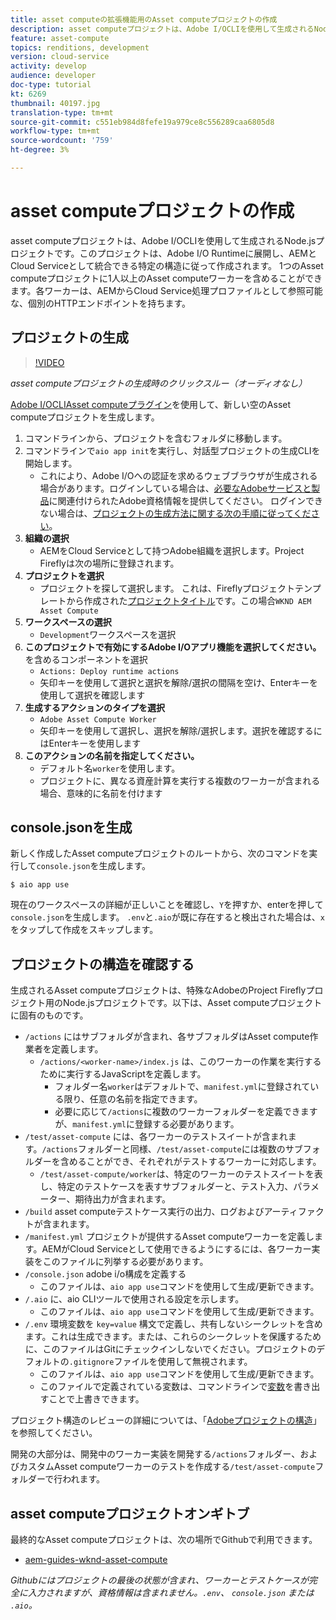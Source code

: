 ```yaml
---
title: asset computeの拡張機能用のAsset computeプロジェクトの作成
description: asset computeプロジェクトは、Adobe I/OCLIを使用して生成されるNode.jsプロジェクトです。このプロジェクトは、特定の構造に従って、Adobe I/O Runtimeに展開し、AEMとCloud Serviceとして統合することができます。
feature: asset-compute
topics: renditions, development
version: cloud-service
activity: develop
audience: developer
doc-type: tutorial
kt: 6269
thumbnail: 40197.jpg
translation-type: tm+mt
source-git-commit: c551eb984d8fefe19a979ce8c556289caa6805d8
workflow-type: tm+mt
source-wordcount: '759'
ht-degree: 3%

---
```



# asset computeプロジェクトの作成

asset computeプロジェクトは、Adobe I/OCLIを使用して生成されるNode.jsプロジェクトです。このプロジェクトは、Adobe I/O Runtimeに展開し、AEMとCloud Serviceとして統合できる特定の構造に従って作成されます。 1つのAsset computeプロジェクトに1人以上のAsset computeワーカーを含めることができます。各ワーカーは、AEMからCloud Service処理プロファイルとして参照可能な、個別のHTTPエンドポイントを持ちます。

## プロジェクトの生成

>[!VIDEO](https://video.tv.adobe.com/v/40197/?quality=12&learn=on)

_asset computeプロジェクトの生成時のクリックスルー（オーディオなし）_


[Adobe I/OCLIAsset computeプラグイン](../set-up/development-environment.md#aio-cli)を使用して、新しい空のAsset computeプロジェクトを生成します。

1. コマンドラインから、プロジェクトを含むフォルダに移動します。
1. コマンドラインで`aio app init`を実行し、対話型プロジェクトの生成CLIを開始します。
   + これにより、Adobe I/Oへの認証を求めるウェブブラウザが生成される場合があります。ログインしている場合は、[必要なAdobeサービスと製品](../set-up/accounts-and-services.md)に関連付けられたAdobe資格情報を提供してください。 ログインできない場合は、[プロジェクトの生成方法に関する次の手順に従ってください](https://github.com/AdobeDocs/project-firefly/blob/master/getting_started/first_app.md#42-developer-is-not-logged-in-as-enterprise-organization-user)。
1. __組織の選択__
   + AEMをCloud Serviceとして持つAdobe組織を選択します。Project Fireflyは次の場所に登録されます。
1. __プロジェクトを選択__
   + プロジェクトを探して選択します。 これは、Fireflyプロジェクトテンプレートから作成された[プロジェクトタイトル](../set-up/firefly.md)です。この場合`WKND AEM Asset Compute`
1. __ワークスペースの選択__
   + `Development`ワークスペースを選択
1. __このプロジェクトで有効にするAdobe I/Oアプリ機能を選択してください。__&#x200B;を含めるコンポーネントを選択
   +  `Actions: Deploy runtime actions`
   + 矢印キーを使用して選択と選択を解除/選択の間隔を空け、Enterキーを使用して選択を確認します
1. __生成するアクションのタイプを選択__
   +  `Adobe Asset Compute Worker`
   + 矢印キーを使用して選択し、選択を解除/選択します。選択を確認するにはEnterキーを使用します
1. __このアクションの名前を指定してください。__
   + デフォルト名`worker`を使用します。
   + プロジェクトに、異なる資産計算を実行する複数のワーカーが含まれる場合、意味的に名前を付けます

## console.jsonを生成

新しく作成したAsset computeプロジェクトのルートから、次のコマンドを実行して`console.json`を生成します。

```
$ aio app use
```

現在のワークスペースの詳細が正しいことを確認し、`Y`を押すか、enterを押して`console.json`を生成します。 `.env`と`.aio`が既に存在すると検出された場合は、`x`をタップして作成をスキップします。

## プロジェクトの構造を確認する

生成されるAsset computeプロジェクトは、特殊なAdobeのProject Fireflyプロジェクト用のNode.jsプロジェクトです。以下は、Asset computeプロジェクトに固有のものです。

+ `/actions` にはサブフォルダが含まれ、各サブフォルダはAsset compute作業者を定義します。
   + `/actions/<worker-name>/index.js` は、このワーカーの作業を実行するために実行するJavaScriptを定義します。
      + フォルダー名`worker`はデフォルトで、`manifest.yml`に登録されている限り、任意の名前を指定できます。
      + 必要に応じて`/actions`に複数のワーカーフォルダーを定義できますが、`manifest.yml`に登録する必要があります。
+ `/test/asset-compute` には、各ワーカーのテストスイートが含まれます。`/actions`フォルダーと同様、`/test/asset-compute`には複数のサブフォルダーを含めることができ、それぞれがテストするワーカーに対応します。
   + `/test/asset-compute/worker`は、特定のワーカーのテストスイートを表し、特定のテストケースを表すサブフォルダーと、テスト入力、パラメーター、期待出力が含まれます。
+ `/build` asset computeテストケース実行の出力、ログおよびアーティファクトが含まれます。
+ `/manifest.yml` プロジェクトが提供するAsset computeワーカーを定義します。AEMがCloud Serviceとして使用できるようにするには、各ワーカー実装をこのファイルに列挙する必要があります。
+ `/console.json` adobe i/o構成を定義する
   + このファイルは、`aio app use`コマンドを使用して生成/更新できます。
+ `/.aio` に、aio CLIツールで使用される設定を示します。
   + このファイルは、`aio app use`コマンドを使用して生成/更新できます。
+ `/.env` 環境変数を `key=value` 構文で定義し、共有しないシークレットを含めます。これは生成できます。または、これらのシークレットを保護するために、このファイルはGitにチェックインしないでください。プロジェクトのデフォルトの`.gitignore`ファイルを使用して無視されます。
   + このファイルは、`aio app use`コマンドを使用して生成/更新できます。
   + このファイルで定義されている変数は、コマンドラインで[変数](../deploy/runtime.md)を書き出すことで上書きできます。

プロジェクト構造のレビューの詳細については、「[Adobeプロジェクトの構造](https://github.com/AdobeDocs/project-firefly/blob/master/getting_started/first_app.md#5-anatomy-of-a-project-firefly-application)」を参照してください。

開発の大部分は、開発中のワーカー実装を開発する`/actions`フォルダー、およびカスタムAsset computeワーカーのテストを作成する`/test/asset-compute`フォルダーで行われます。

## asset computeプロジェクトオンギトブ

最終的なAsset computeプロジェクトは、次の場所でGithubで利用できます。

+ [aem-guides-wknd-asset-compute](https://github.com/adobe/aem-guides-wknd-asset-compute)

_Githubにはプロジェクトの最後の状態が含まれ、ワーカーとテストケースが完全に入力されますが、資格情報は含まれません。`.env`、 `console.json` または `.aio`。_


